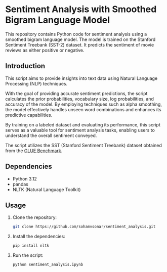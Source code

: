 # Sentiment Analysis with Smoothed Bigram Language Model

This repository contains Python code for sentiment analysis using a smoothed bigram language model. The model is trained on the Stanford Sentiment Treebank (SST-2) dataset. It predicts the sentiment of movie reviews as either positive or negative.

## Introduction

This script aims to provide insights into text data using Natural Language Processing (NLP) techniques.

With the goal of providing accurate sentiment predictions, the script calculates the prior probabilities, vocabulary size, log probabilities, and accuracy of the model. By employing techniques such as alpha smoothing, the model effectively handles unseen word combinations and enhances its predictive capabilities.

By training on a labeled dataset and evaluating its performance, this script serves as a valuable tool for sentiment analysis tasks, enabling users to understand the overall sentiment conveyed.

The script utilizes the SST (Stanford Sentiment Treebank) dataset obtained from the [GLUE Benchmark](https://gluebenchmark.com/tasks).
 
## Dependencies

- Python 3.12
- pandas
- NLTK (Natural Language Toolkit)

## Usage

1. Clone the repository:
    ```bash
    git clone https://github.com/sohamvsonar/sentiment_analysis.git

2. Install the dependencies:
    ```bash
    pip install nltk

3. Run the script:
    ```bash
    python sentiment_analysis.ipynb
